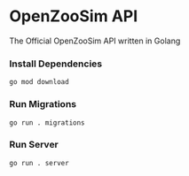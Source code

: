 # OpenZooSim API

The Official OpenZooSim API written in Golang

### Install Dependencies

```golang
go mod download
```

### Run Migrations

```golang
go run . migrations
```

### Run Server

```golang
go run . server
```
